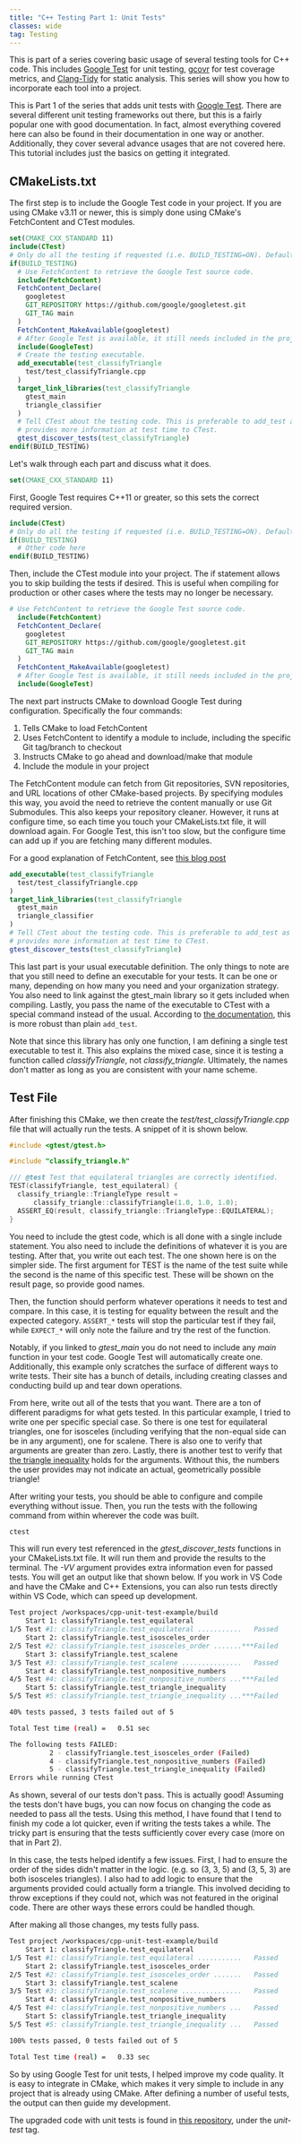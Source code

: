 ```yaml
---
title: "C++ Testing Part 1: Unit Tests"
classes: wide
tag: Testing
---
```

This is part of a series covering basic usage of several testing tools for C++ code. This includes
[Google Test](https://google.github.io/googletest/) for unit testing, [gcovr](https://gcovr.com/en/stable/index.html)
for test coverage metrics, and [Clang-Tidy](https://clang.llvm.org/extra/clang-tidy/) for static analysis. This series
will show you how to incorporate each tool into a project.

This is Part 1 of the series that adds unit tests with [Google Test](https://google.github.io/googletest/). There are
several different unit testing frameworks out there, but this is a fairly popular one with good documentation. In fact,
almost everything covered here can also be found in their documentation in one way or another. Additionally, they cover
several advance usages that are not covered here. This tutorial includes just the basics on getting it integrated.

## CMakeLists.txt ##

The first step is to include the Google Test code in your project. If you are using CMake v3.11 or newer, this is simply
done using CMake's FetchContent and CTest modules.

```cmake
set(CMAKE_CXX_STANDARD 11)
include(CTest)
# Only do all the testing if requested (i.e. BUILD_TESTING=ON). Default is ON.
if(BUILD_TESTING)
  # Use FetchContent to retrieve the Google Test source code.
  include(FetchContent)
  FetchContent_Declare(
    googletest
    GIT_REPOSITORY https://github.com/google/googletest.git
    GIT_TAG main
  )
  FetchContent_MakeAvailable(googletest)
  # After Google Test is available, it still needs included in the project.
  include(GoogleTest)
  # Create the testing executable.
  add_executable(test_classifyTriangle
    test/test_classifyTriangle.cpp
  )
  target_link_libraries(test_classifyTriangle
    gtest_main
    triangle_classifier
  )
  # Tell CTest about the testing code. This is preferable to add_test as it
  # provides more information at test time to CTest.
  gtest_discover_tests(test_classifyTriangle)
endif(BUILD_TESTING)
```

Let's walk through each part and discuss what it does.

```cmake
set(CMAKE_CXX_STANDARD 11)
```

First, Google Test requires C++11 or greater, so this sets the correct required version.

```cmake
include(CTest)
# Only do all the testing if requested (i.e. BUILD_TESTING=ON). Default is ON.
if(BUILD_TESTING)
  # Other code here
endif(BUILD_TESTING)
```

Then, include the CTest module into your project. The if statement allows you to skip building the tests if desired.
This is useful when compiling for production or other cases where the tests may no longer be necessary.

```cmake
# Use FetchContent to retrieve the Google Test source code.
  include(FetchContent)
  FetchContent_Declare(
    googletest
    GIT_REPOSITORY https://github.com/google/googletest.git
    GIT_TAG main
  )
  FetchContent_MakeAvailable(googletest)
  # After Google Test is available, it still needs included in the project.
  include(GoogleTest)
```

The next part instructs CMake to download Google Test during configuration. Specifically the four commands:

1. Tells CMake to load FetchContent
2. Uses FetchContent to identify a module to include, including the specific Git tag/branch to checkout
3. Instructs CMake to go ahead and download/make that module
4. Include the module in your project

The FetchContent module can fetch from Git repositories, SVN repositories, and URL locations of other CMake-based
projects. By specifying modules this way, you avoid the need to retrieve the content manually or use Git Submodules.
This also keeps your repository cleaner. However, it runs at configure time, so each time you touch your CMakeLists.txt
file, it will download again. For Google Test, this isn't too slow, but the configure time can add up if you are
fetching many different modules.

For a good explanation of FetchContent, see
[this blog post](https://ibob.bg/blog/2020/01/13/cmake-package-management/?utm_source=pocket_mylist)

```cmake
add_executable(test_classifyTriangle
  test/test_classifyTriangle.cpp
)
target_link_libraries(test_classifyTriangle
  gtest_main
  triangle_classifier
)
# Tell CTest about the testing code. This is preferable to add_test as it
# provides more information at test time to CTest.
gtest_discover_tests(test_classifyTriangle)
```

This last part is your usual executable definition. The only things to note are that you still need to define an
executable for your tests. It can be one or many, depending on how many you need and your organization strategy. You
also need to link against the gtest_main library so it gets included when compiling. Lastly, you pass the name of the
executable to CTest with a special command instead of the usual. According to
[the documentation](https://cmake.org/cmake/help/git-stage/module/GoogleTest.html), this is more robust than plain
`add_test`.

Note that since this library has only one function, I am defining a single test executable to test it. This also
explains the mixed case, since it is testing a function called *classifyTriangle*, not *classify_triangle*. Ultimately,
the names don't matter as long as you are consistent with your name scheme.

## Test File ##

After finishing this CMake, we then create the *test/test_classifyTriangle.cpp* file that will actually run the tests.
A snippet of it is shown below.

```cpp
#include <gtest/gtest.h>

#include "classify_triangle.h"

/// @test Test that equilateral triangles are correctly identified.
TEST(classifyTriangle, test_equilateral) {
  classify_triangle::TriangleType result =
      classify_triangle::classifyTriangle(1.0, 1.0, 1.0);
  ASSERT_EQ(result, classify_triangle::TriangleType::EQUILATERAL);
}
```

You need to include the gtest code, which is all done with a single include statement. You also need to include the
definitions of whatever it is you are testing. After that, you write out each test. The one shown here is on the simpler
side. The first argument for TEST is the name of the test suite while the second is the name of this specific test.
These will be shown on the result page, so provide good names.

Then, the function should perform whatever operations it needs to test and compare. In this case, it is testing for
equality between the result and the expected category. `ASSERT_*` tests will stop the particular test if they fail,
while `EXPECT_*` will only note the failure and try the rest of the function.

Notably, if you linked to *gtest_main* you do not need to include any *main* function in your test code. Google Test
will automatically create one. Additionally, this example only scratches the surface of different ways to write tests.
Their site has a bunch of details, including creating classes and conducting build up and tear down operations.

From here, write out all of the tests that you want. There are a ton of different paradigms for what gets tested. In
this particular example, I tried to write one per specific special case. So there is one test for equilateral triangles,
one for isosceles (including verifying that the non-equal side can be in any argument), one for scalene. There is also
one to verify that arguments are greater than zero. Lastly, there is another test to verify that
[the triangle inequality](https://en.wikipedia.org/wiki/Triangle_inequality) holds for the arguments. Without this, the
numbers the user provides may not indicate an actual, geometrically possible triangle!

After writing your tests, you should be able to configure and compile everything without issue. Then, you run the tests
with the following command from within wherever the code was built.
```bash
ctest
```
This will run every test referenced in the *gtest_discover_tests* functions in your CMakeLists.txt file. It will run
them and provide the results to the terminal. The *-VV* argument provides extra information even for passed tests. You
will get an output like that shown below. If you work in VS Code and have the CMake and C++ Extensions, you can also
run tests directly within VS Code, which can speed up development.

```bash
Test project /workspaces/cpp-unit-test-example/build
    Start 1: classifyTriangle.test_equilateral
1/5 Test #1: classifyTriangle.test_equilateral ...........   Passed    0.07 sec
    Start 2: classifyTriangle.test_isosceles_order
2/5 Test #2: classifyTriangle.test_isosceles_order .......***Failed    0.08 sec
    Start 3: classifyTriangle.test_scalene
3/5 Test #3: classifyTriangle.test_scalene ...............   Passed    0.06 sec
    Start 4: classifyTriangle.test_nonpositive_numbers
4/5 Test #4: classifyTriangle.test_nonpositive_numbers ...***Failed    0.06 sec
    Start 5: classifyTriangle.test_triangle_inequality
5/5 Test #5: classifyTriangle.test_triangle_inequality ...***Failed    0.06 sec

40% tests passed, 3 tests failed out of 5

Total Test time (real) =   0.51 sec

The following tests FAILED:
          2 - classifyTriangle.test_isosceles_order (Failed)
          4 - classifyTriangle.test_nonpositive_numbers (Failed)
          5 - classifyTriangle.test_triangle_inequality (Failed)
Errors while running CTest
```

As shown, several of our tests don't pass. This is actually good! Assuming the tests don't have bugs, you can now focus
on changing the code as needed to pass all the tests. Using this method, I have found that I tend to finish my code a
lot quicker, even if writing the tests takes a while. The tricky part is ensuring that the tests sufficiently cover
every case (more on that in Part 2).

In this case, the tests helped identify a few issues. First, I had to ensure the order of the sides didn't matter in the
logic. (e.g. so (3, 3, 5) and (3, 5, 3) are both isosceles triangles). I also had to add logic to ensure that the
arguments provided could actually form a triangle. This involved deciding to throw exceptions if they could not, which
was not featured in the original code. There are other ways these errors could be handled though.

After making all those changes, my tests fully pass.

```bash
Test project /workspaces/cpp-unit-test-example/build
    Start 1: classifyTriangle.test_equilateral
1/5 Test #1: classifyTriangle.test_equilateral ...........   Passed    0.04 sec
    Start 2: classifyTriangle.test_isosceles_order
2/5 Test #2: classifyTriangle.test_isosceles_order .......   Passed    0.04 sec
    Start 3: classifyTriangle.test_scalene
3/5 Test #3: classifyTriangle.test_scalene ...............   Passed    0.04 sec
    Start 4: classifyTriangle.test_nonpositive_numbers
4/5 Test #4: classifyTriangle.test_nonpositive_numbers ...   Passed    0.05 sec
    Start 5: classifyTriangle.test_triangle_inequality
5/5 Test #5: classifyTriangle.test_triangle_inequality ...   Passed    0.05 sec

100% tests passed, 0 tests failed out of 5

Total Test time (real) =   0.33 sec
```

So by using Google Test for unit tests, I helped improve my code quality. It is easy to integrate in CMake, which makes
it very simple to include in any project that is already using CMake. After defining a number of useful tests, the
output can then guide my development.

The upgraded code with unit tests is found in [this repository](https://github.com/kylerobots/cpp-unit-test-example),
under the *unit-test* tag.